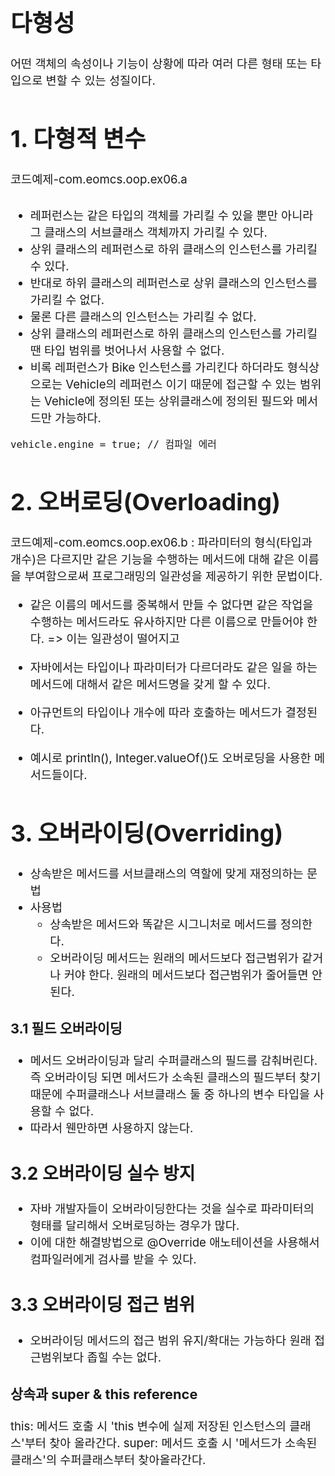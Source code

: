 <span style="font-size:133%">

# 다형성
어떤 객체의 속성이나 기능이 상황에 따라 여러 다른 형태 또는 타입으로 변할 수 있는 성질이다. 

# 1. 다형적 변수
코드예제-com.eomcs.oop.ex06.a 
###
- 레퍼런스는 같은 타입의 객체를 가리킬 수 있을 뿐만 아니라 그 클래스의 서브클래스 객체까지 가리킬 수 있다. 
- 상위 클래스의 레퍼런스로 하위 클래스의 인스턴스를 가리킬 수 있다.
- 반대로 하위 클래스의 레퍼런스로 상위 클래스의 인스턴스를 가리킬 수 없다.
- 물론 다른 클래스의 인스턴스는 가리킬 수 없다. 
- 상위 클래스의 레퍼런스로 하위 클래스의 인스턴스를 가리킬 땐 타입 범위를 벗어나서 사용할 수 없다. 
- 비록 레퍼런스가 Bike 인스턴스를 가리킨다 하더라도 형식상으로는 Vehicle의 레퍼런스 이기 때문에 접근할 수 있는 범위는 Vehicle에 정의된 또는 상위클래스에 정의된 필드와 메서드만 가능하다. 
```  
vehicle.engine = true; // 컴파일 에러
```

# 2. 오버로딩(Overloading)
코드예제-com.eomcs.oop.ex06.b 
: 파라미터의 형식(타입과 개수)은 다르지만 같은 기능을 수행하는 메서드에 대해 같은 이름을 부여함으로써 프로그래밍의 일관성을 제공하기 위한 문법이다.  

- 같은 이름의 메서드를 중복해서 만들 수 없다면 같은 작업을 수행하는 메서드라도 유사하지만 다른 이름으로 만들어야 한다.
=> 이는 일관성이 떨어지고 

- 자바에서는 타입이나 파라미터가 다르더라도 같은 일을 하는 메서드에 대해서 같은 메서드명을 갖게 할 수 있다.
- 아규먼트의 타입이나 개수에 따라 호출하는 메서드가 결정된다.
- 예시로 println(), Integer.valueOf()도 오버로딩을 사용한 메서드들이다.

# 3. 오버라이딩(Overriding)
- 상속받은 메서드를 서브클래스의 역할에 맞게 재정의하는 문법
- 사용법
  - 상속받은 메서드와 똑같은 시그니처로 메서드를 정의한다.
  - 오버라이딩 메서드는 원래의 메서드보다 접근범위가 같거나 커야 한다. 원래의 메서드보다 접근범위가 줄어들면 안된다.

### 3.1 필드 오버라이딩
- 메서드 오버라이딩과 달리 수퍼클래스의 필드를 감춰버린다. 즉 오버라이딩 되면 메서드가 소속된 클래스의 필드부터 찾기 때문에 수퍼클래스나 서브클래스 둘 중 하나의 변수 타입을 사용할 수 없다. 
- 따라서 웬만하면 사용하지 않는다. 

## 3.2 오버라이딩 실수 방지
- 자바 개발자들이 오버라이딩한다는 것을 실수로 파라미터의 형태를 달리해서 오버로딩하는 경우가 많다.
- 이에 대한 해결방법으로 @Override 애노테이션을 사용해서 컴파일러에게 검사를 받을 수 있다.

## 3.3 오버라이딩 접근 범위
- 오버라이딩 메서드의 접근 범위 유지/확대는 가능하다 원래 접근범위보다 좁힐 수는 없다.

### 상속과 super & this reference 
this: 메서드 호출 시 'this 변수에 실제 저장된 인스턴스의 클래스'부터 찾아 올라간다.
super: 메서드 호출 시 '메서드가 소속된 클래스'의 수퍼클래스부터 찾아올라간다.









</span>